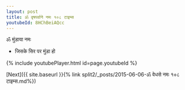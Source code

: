 ```yaml
---
layout: post
title: ॐ वृषपर्वाने नमः १०८ टाइम्स
youtubeId: 8HChBeiAQcc
---
```

 
 
 ॐ मुंडाया नमः  
 
 -  जिसके सिर पर मुंडा हो 
 
  
 
  
 
 
 
 
 
 


{% include youtubePlayer.html id=page.youtubeId %}
 
[Next]({{ site.baseurl }}{% link  split2/_posts/2015-06-06-ॐ वेधसे नमः १०८ टाइम्स.md%})
 
